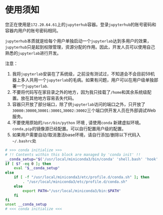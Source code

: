 # 使用须知

您正在使用是`172.20.64.61`上的`jupyterhub`容器。登录`jupyterhub`的账号密码和容器内用户的账号密码相同。

`jupyterhub`本质就是给每个用户单独启动一个`jupyterlab`达到多用户的效果，`jupyterhub`只是起到权限管理，资源分配的作用。因此，开发人员可以使用自己熟悉的`jupyterlab`进行开发。

注意：

1. 我将`jupyterlab`安装在了系统级，之前没有测试过，不知道会不会目前59机器上多人共用一个`jupyterlab`的毛病。如果有问题，用户可以在用户级单独部署一个`jupyterlab`.
2. 不要将代码写在家目录之外的地方，因为我只挂载了`/home`和其余系统级配置。放在其他地方容易丢失代码。
3. 容器只开放了部分端口，除了供`jupyterlab`访问的端口之外，只开放了`30000:30000`,`30001:30001`,`30002:30002`三个端口供开发人员在外部调试Web服务。
4. 不要使用原始的`/usr/bin/python` 环境 , 请使用`conda` 新建虚拟环境。`conda,pip`的镜像源已经配置。可以自行配置用户级的配置。
5. 如果用户需要自动/取消激活base环境，请自行添加/删除以下代码入`~/.bashrc`处

```bash
# >>> conda initialize >>>
# !! Contents within this block are managed by 'conda init' !!
__conda_setup="$('/usr/local/miniconda3/bin/conda' 'shell.bash' 'hook' 2> /dev/null)"
if [ $? -eq 0 ]; then
    eval "$__conda_setup"
else
    if [ -f "/usr/local/miniconda3/etc/profile.d/conda.sh" ]; then
        . "/usr/local/miniconda3/etc/profile.d/conda.sh"
    else
        export PATH="/usr/local/miniconda3/bin:$PATH"
    fi
fi
unset __conda_setup
# <<< conda initialize <<<
```

